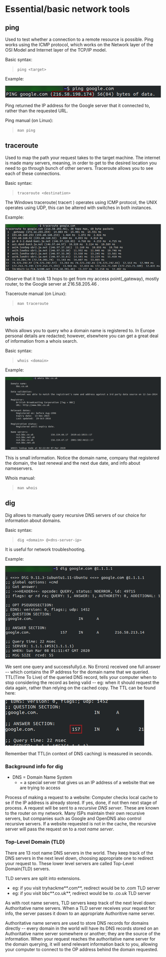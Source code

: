 # Essential/basic network tools

## ping
Used to test whether a connection to a remote resource is possible.
Ping works using the ICMP protocol, which works on the Network layer of the OSI Model and Internet layer of the TCP/IP model. 

Basic syntax:
> `ping <target>`

Example:

![ping](pictures/ping-eg.png "ping google.com")

Ping returned the IP address for the Google server that it connected to, rather than the requested URL. 

Ping manual (on Linux):
> `man ping`

## traceroute
Used to map the path your request takes to the target machine. 
The internet is made many servers, meaning, in order to get to the desired location you need to go through bunch of other servers. Traceroute allows you to see each of these connections. 

Basic syntax:
> `traceroute <destination>`

The Windows traceroute( tracert ) operates using ICMP protocol, the UNIX operates using UDP, this can be altered with switches in both instances. 

Example:

![traceroute](pictures/traceroute-eg.png "traceroute google.com")

Observe that it took 13 hops to get from my access point(_gateway), mostly router, to the Google server at 216.58.205.46 .

Traceroute manual (on Linux):
> `man traceroute`

## whois
Whois allows you to query who a domain name is registered to. In Europe personal details are redacted; however, elsewhere you can get a great deal of information from a whois search. 

Basic syntax:
> `whois <domain>`

Example: 

![whois-eg](pictures/whois-eg.png "whois bb.co.uk")

This is small information. Notice the domain name, company that registered the domain, the last renewal and the next due date, and info about nameservers. 

Whois manual:
> `man whois`

## dig
Dig allows to manually query recursive DNS servers of our choice for information about domains. 

Basic syntax:
> `dig <domain> @<dns-server-ip>`

It is useful for network troubleshooting. 

Example: 

![dig demo](pictures/dig-demo.png "dig google.com @1.1.1.1")

We sent one query and successfully(i.e. No Errors) received one full answer -- which contains the IP address for the domain name that we queried. TTL(Time To Live) of the queried DNS record, tells your computer when to stop considering the record as being valid -- eg: when it should request the data again, rather than relying on the cached copy. The TTL can be found here: 

![dig demo](pictures/dig-demo-ttl.png "dig google.com @1.1.1.1")

Remember that TTL(in context of DNS caching) is measured in seconds. 

### Background info for dig

 - DNS = Domain Name System
   - = a special server that gives us an IP address of a website that we are trying to access

Process of making a request to a website:
Computer checks local cache to se if the IP address is already stored. If yes, done, if not then next stage of process. A request will be sent to a *recursive DNS server*. These are known to the router on my network. Many ISPs maintain their own recursive servers, but companies such as Google and OpenDNS also control recursive servers. If a website requested is not in the cache, the recursive server will pass the request on to a *root name server*. 

### Top-Level Domain (TLD)
There are 13 root name DNS servers in the world. They keep track of the DNS servers in the next level down, choosing appropriate one to redirect your request to. These lower level servers are called Top-Level Domain(TLD) servers. 

TLD servers are split into extensions.
 - eg: if you visit tryhackme**.com**, redirect would be to .com TLD server
 - eg: if you visit bbc**.co.uk**, redirect would be to .co.uk TLD server

As with root name servers, TLD servers keep track of the next level down: Authoritative name servers. When a TLD server receives your request for info, the server passes it down to an appropriate Authoritive name server. 

Authoritative name servers are used to store DNS records for domains directly -- every domain in the world will have its DNS records stored on an Authoritative name server somewhere or another; they are the source of the information. When your request reaches the authoritative name server for the domain querying, it will send relevant information back to you, allowing your computer to connect to the OP address behind the domain requested. 

